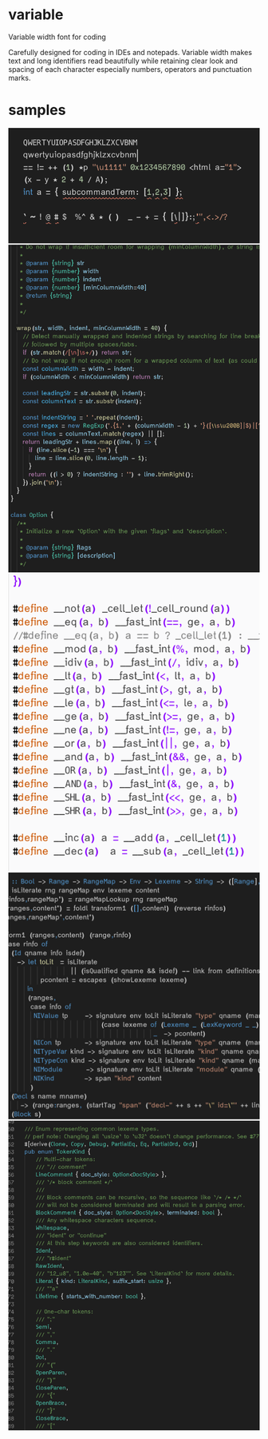 # variable
Variable width font for coding

Carefully designed for coding in IDEs and notepads. Variable width makes text and long identifiers read beautifully while retaining clear look and spacing of each character especially numbers, operators and punctuation marks.

# samples
![sample](sample.png)
![sample](sample1.png)
![sample](sample2.png)
![sample](sample3.png)
![sample](sample4.png)

